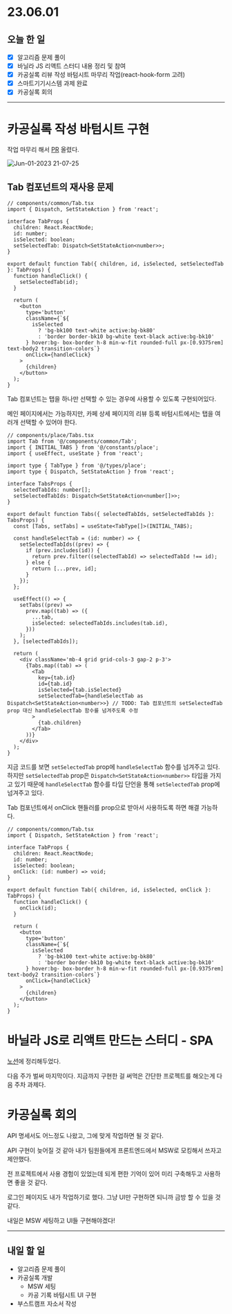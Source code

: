 # 23.06.01

## 오늘 한 일

- [x] 알고리즘 문제 풀이
- [x] 바닐라 JS 리액트 스터디 내용 정리 및 참여
- [x] 카공실록 리뷰 작성 바텀시트 마무리 작업(react-hook-form 고려)
- [x] 스마트기기시스템 과제 완료
- [x] 카공실록 회의

---

# 카공실록 작성 바텀시트 구현

작업 마무리 해서 [PR](https://github.com/kagong-sillok/kagong-sillok-client/pull/14) 올렸다.

![Jun-01-2023 21-07-25](https://github.com/kagong-sillok/kagong-sillok-client/assets/23312485/53fe1b0e-6d13-4cb4-aa3e-38e436e3aaad)

## Tab 컴포넌트의 재사용 문제

```tsx
// components/common/Tab.tsx
import { Dispatch, SetStateAction } from 'react';

interface TabProps {
  children: React.ReactNode;
  id: number;
  isSelected: boolean;
  setSelectedTab: Dispatch<SetStateAction<number>>;
}

export default function Tab({ children, id, isSelected, setSelectedTab }: TabProps) {
  function handleClick() {
    setSelectedTab(id);
  }

  return (
    <button
      type='button'
      className={`${
        isSelected
          ? 'bg-bk100 text-white active:bg-bk80'
          : 'border border-bk10 bg-white text-black active:bg-bk10'
      } hover:bg- box-border h-8 min-w-fit rounded-full px-[0.9375rem] text-body2 transition-colors`}
      onClick={handleClick}
    >
      {children}
    </button>
  );
}
```

Tab 컴포넌트는 탭을 하나만 선택할 수 있는 경우에 사용할 수 있도록 구현되어있다.

메인 페이지에서는 가능하지만, 카페 상세 페이지의 리뷰 등록 바텀시트에서는 탭을 여러개 선택할 수 있어야 한다.

```tsx
// components/place/Tabs.tsx
import Tab from '@/components/common/Tab';
import { INITIAL_TABS } from '@/constants/place';
import { useEffect, useState } from 'react';

import type { TabType } from '@/types/place';
import type { Dispatch, SetStateAction } from 'react';

interface TabsProps {
  selectedTabIds: number[];
  setSelectedTabIds: Dispatch<SetStateAction<number[]>>;
}

export default function Tabs({ selectedTabIds, setSelectedTabIds }: TabsProps) {
  const [Tabs, setTabs] = useState<TabType[]>(INITIAL_TABS);

  const handleSelectTab = (id: number) => {
    setSelectedTabIds((prev) => {
      if (prev.includes(id)) {
        return prev.filter((selectedTabId) => selectedTabId !== id);
      } else {
        return [...prev, id];
      }
    });
  };

  useEffect(() => {
    setTabs((prev) =>
      prev.map((tab) => ({
        ...tab,
        isSelected: selectedTabIds.includes(tab.id),
      }))
    );
  }, [selectedTabIds]);

  return (
    <div className='mb-4 grid grid-cols-3 gap-2 p-3'>
      {Tabs.map((tab) => (
        <Tab
          key={tab.id}
          id={tab.id}
          isSelected={tab.isSelected}
          setSelectedTab={handleSelectTab as Dispatch<SetStateAction<number>>} // TODO: Tab 컴포넌트의 setSelectedTab prop 대신 handleSelectTab 함수를 넘겨주도록 수정
        >
          {tab.children}
        </Tab>
      ))}
    </div>
  );
}
```

지금 코드를 보면 `setSelectedTab` prop에 `handleSelectTab` 함수를 넘겨주고 있다. 하지만 `setSelectedTab` prop은 `Dispatch<SetStateAction<number>>` 타입을 가지고 있기 때문에 `handleSelectTab` 함수를 타입 단언을 통해 `setSelectedTab` prop에 넘겨주고 있다.

Tab 컴포넌트에서 onClick 핸들러를 prop으로 받아서 사용하도록 하면 해결 가능하다.

```tsx
// components/common/Tab.tsx
import { Dispatch, SetStateAction } from 'react';

interface TabProps {
  children: React.ReactNode;
  id: number;
  isSelected: boolean;
  onClick: (id: number) => void;
}

export default function Tab({ children, id, isSelected, onClick }: TabProps) {
  function handleClick() {
    onClick(id);
  }

  return (
    <button
      type='button'
      className={`${
        isSelected
          ? 'bg-bk100 text-white active:bg-bk80'
          : 'border border-bk10 bg-white text-black active:bg-bk10'
      } hover:bg- box-border h-8 min-w-fit rounded-full px-[0.9375rem] text-body2 transition-colors`}
      onClick={handleClick}
    >
      {children}
    </button>
  );
}
```

# 바닐라 JS로 리액트 만드는 스터디 - SPA

[노션](https://www.notion.so/kangju2000/6-SPA-d068b804cf19457fa947b7ce9402be59?pvs=4)에 정리해두었다.

다음 주가 벌써 마지막이다. 지금까지 구현한 걸 써먹은 간단한 프로젝트를 해오는게 다음 주차 과제다.

# 카공실록 회의

API 명세서도 어느정도 나왔고, 그에 맞게 작업하면 될 것 같다.

API 구현이 늦어질 것 같아 내가 팀원들에게 프론트엔드에서 MSW로 모킹해서 쓰자고 제안했다.

전 프로젝트에서 사용 경험이 있었는데 되게 편한 기억이 있어 미리 구축해두고 사용하면 좋을 것 같다.

로그인 페이지도 내가 작업하기로 했다. 그냥 UI만 구현하면 되니까 금방 할 수 있을 것 같다.

내일은 MSW 세팅하고 UI들 구현해야겠다!

---

## 내일 할 일

- 알고리즘 문제 풀이
- 카공실록 개발
  - MSW 세팅
  - 카공 기록 바텀시트 UI 구현
- 부스트캠프 자소서 작성

